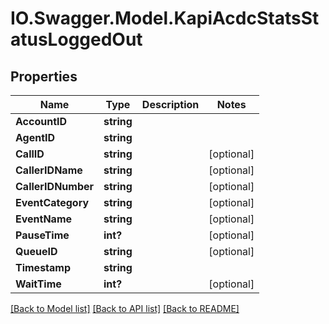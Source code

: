 # IO.Swagger.Model.KapiAcdcStatsStatusLoggedOut
## Properties

Name | Type | Description | Notes
------------ | ------------- | ------------- | -------------
**AccountID** | **string** |  | 
**AgentID** | **string** |  | 
**CallID** | **string** |  | [optional] 
**CallerIDName** | **string** |  | [optional] 
**CallerIDNumber** | **string** |  | [optional] 
**EventCategory** | **string** |  | [optional] 
**EventName** | **string** |  | [optional] 
**PauseTime** | **int?** |  | [optional] 
**QueueID** | **string** |  | [optional] 
**Timestamp** | **string** |  | 
**WaitTime** | **int?** |  | [optional] 

[[Back to Model list]](../README.md#documentation-for-models) [[Back to API list]](../README.md#documentation-for-api-endpoints) [[Back to README]](../README.md)

